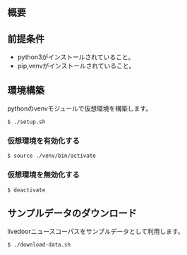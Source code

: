 ## 概要
## 前提条件
- python3がインストールされていること。
- pip,venvがインストールされていること。


## 環境構築
pythonのvenvモジュールで仮想環境を構築します。
```
$ ./setup.sh
```
### 仮想環境を有効化する
```
$ source ./venv/bin/activate
```
### 仮想環境を無効化する
```
$ deactivate
```

## サンプルデータのダウンロード
livedoorニュースコーパスをサンプルデータとして利用します。
```
$ ./download-data.sh
```
